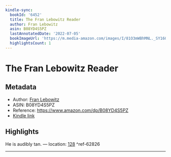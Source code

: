 ```yaml
---
kindle-sync:
  bookId: '6452'
  title: The Fran Lebowitz Reader
  author: Fran Lebowitz
  asin: B08YD4S5PZ
  lastAnnotatedDate: '2022-07-05'
  bookImageUrl: 'https://m.media-amazon.com/images/I/81O3mWBhMNL._SY160.jpg'
  highlightsCount: 1
---
```

# The Fran Lebowitz Reader
## Metadata
* Author: [Fran Lebowitz](https://www.amazon.com/Fran-Lebowitz/e/B000APTFEC/ref=dp_byline_cont_ebooks_1)
* ASIN: B08YD4S5PZ
* Reference: https://www.amazon.com/dp/B08YD4S5PZ
* [Kindle link](kindle://book?action=open&asin=B08YD4S5PZ)

## Highlights
He is audibly tan. — location: [128](kindle://book?action=open&asin=B08YD4S5PZ&location=128) ^ref-62826

---
